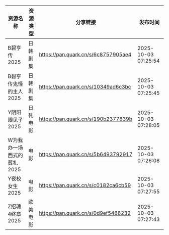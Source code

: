 | 资源名称            | 资源类型 | 分享链接                                | 发布时间                |
| --------------- | ---- | ----------------------------------- | ------------------- |
| B碧亨传2025        | 日韩剧集 | https://pan.quark.cn/s/6c8757905ae4 | 2025-10-03 07:25:54 |
| B碧亨传鬼怪的主人2025   | 日韩剧集 | https://pan.quark.cn/s/10349ad6c3bc | 2025-10-03 07:25:45 |
| Y阴阳眼见子2025      | 日韩电影 | https://pan.quark.cn/s/190b2377839b | 2025-10-03 07:28:05 |
| W为我办一场西式的葬礼2025 | 电影   | https://pan.quark.cn/s/5b6493792917 | 2025-10-03 07:26:08 |
| Y夜校女生2025       | 电影   | https://pan.quark.cn/s/c0182ca6cb59 | 2025-10-03 07:27:55 |
| Z招魂4终章2025      | 欧美电影 | https://pan.quark.cn/s/0d9ef5468232 | 2025-10-03 07:27:43 |
